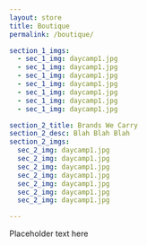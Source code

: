 ```yaml
---
layout: store
title: Boutique
permalink: /boutique/

section_1_imgs:
  - sec_1_img: daycamp1.jpg
  - sec_1_img: daycamp1.jpg
  - sec_1_img: daycamp1.jpg
  - sec_1_img: daycamp1.jpg
  - sec_1_img: daycamp1.jpg
  - sec_1_img: daycamp1.jpg
  - sec_1_img: daycamp1.jpg

section_2_title: Brands We Carry
section_2_desc: Blah Blah Blah
section_2_imgs:
  sec_2_img: daycamp1.jpg
  sec_2_img: daycamp1.jpg
  sec_2_img: daycamp1.jpg
  sec_2_img: daycamp1.jpg
  sec_2_img: daycamp1.jpg
  sec_2_img: daycamp1.jpg
  sec_2_img: daycamp1.jpg

---
```

Placeholder text here
